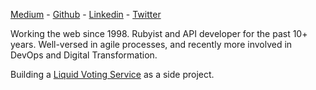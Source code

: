 [Medium](https://medium.com/@oliver_azevedo_barnes) - [Github](https://github.com/oliverbarnes) - [Linkedin](https://www.linkedin.com/in/oliverbarnes/) - [Twitter](https://twitter.com/oliverbarnes)

Working the web since 1998. Rubyist and API developer for the past 10+ years. Well-versed in agile processes, and recently more involved in DevOps and Digital Transformation.

Building a [Liquid Voting Service](https://medium.com/@oliver_azevedo_barnes/liquid-voting-as-a-service-c6e17b81ac1b) as a side project.

